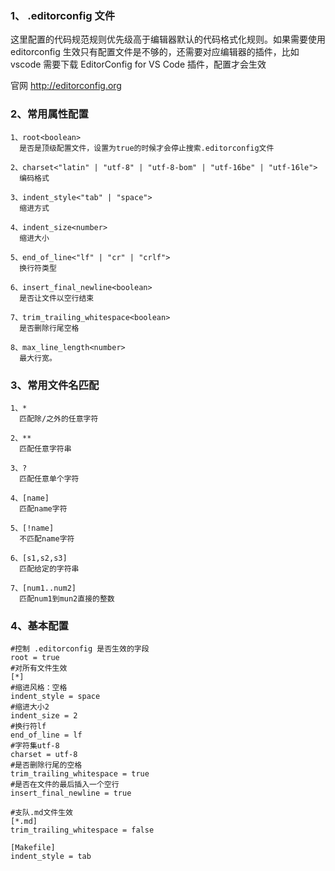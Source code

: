 ### 1、 .editorconfig 文件

这里配置的代码规范规则优先级高于编辑器默认的代码格式化规则。如果需要使用 editorconfig 生效只有配置文件是不够的，还需要对应编辑器的插件，比如 vscode 需要下载 EditorConfig for VS Code 插件，配置才会生效

官网 http://editorconfig.org

### 2、常用属性配置

    1、root<boolean>
      是否是顶级配置文件，设置为true的时候才会停止搜索.editorconfig文件

    2、charset<"latin" | "utf-8" | "utf-8-bom" | "utf-16be" | "utf-16le">
      编码格式

    3、indent_style<"tab" | "space">
      缩进方式

    4、indent_size<number>
      缩进大小

    5、end_of_line<"lf" | "cr" | "crlf">
      换行符类型

    6、insert_final_newline<boolean>
      是否让文件以空行结束

    7、trim_trailing_whitespace<boolean>
      是否删除行尾空格

    8、max_line_length<number>
      最大行宽。

### 3、常用文件名匹配

    1、*
      匹配除/之外的任意字符

    2、**
      匹配任意字符串

    3、?
      匹配任意单个字符

    4、[name]
      匹配name字符

    5、[!name]
      不匹配name字符

    6、[s1,s2,s3]
      匹配给定的字符串

    7、[num1..num2]
      匹配num1到mun2直接的整数

### 4、基本配置

    #控制 .editorconfig 是否生效的字段
    root = true
    #对所有文件生效
    [*]
    #缩进风格：空格
    indent_style = space
    #缩进大小2
    indent_size = 2
    #换行符lf
    end_of_line = lf
    #字符集utf-8
    charset = utf-8
    #是否删除行尾的空格
    trim_trailing_whitespace = true
    #是否在文件的最后插入一个空行
    insert_final_newline = true

    #支队.md文件生效
    [*.md]
    trim_trailing_whitespace = false

    [Makefile]
    indent_style = tab
